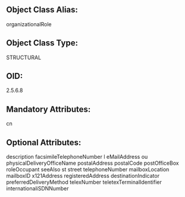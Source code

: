 ## Object Class Alias:
  organizationalRole

## Object Class Type:
  STRUCTURAL

## OID:
  2.5.6.8

## Mandatory Attributes:
  cn

## Optional Attributes:
  description
  facsimileTelephoneNumber
  l
  eMailAddress
  ou
  physicalDeliveryOfficeName
  postalAddress
  postalCode
  postOfficeBox
  roleOccupant
  seeAlso
  st
  street
  telephoneNumber
  mailboxLocation
  mailboxID
  x121Address
  registeredAddress
  destinationIndicator
  preferredDeliveryMethod
  telexNumber
  teletexTerminalIdentifier
  internationaliSDNNumber
